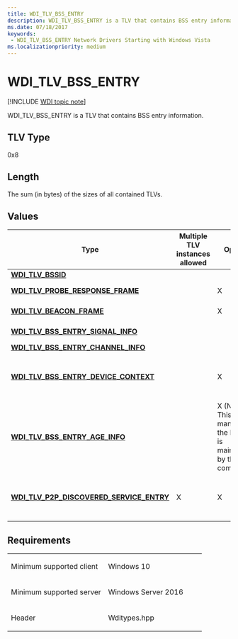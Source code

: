 ```yaml
---
title: WDI_TLV_BSS_ENTRY
description: WDI_TLV_BSS_ENTRY is a TLV that contains BSS entry information.
ms.date: 07/18/2017
keywords:
 - WDI_TLV_BSS_ENTRY Network Drivers Starting with Windows Vista
ms.localizationpriority: medium
---
```


# WDI\_TLV\_BSS\_ENTRY

[!INCLUDE [WDI topic note](../includes/wdi-version-warning.md)]


WDI\_TLV\_BSS\_ENTRY is a TLV that contains BSS entry information.

## TLV Type


0x8

## Length


The sum (in bytes) of the sizes of all contained TLVs.

## Values


| Type                                                                                      | Multiple TLV instances allowed | Optional                                                                            | Description                                                                                                                                                                                                                                                       |
|-------------------------------------------------------------------------------------------|--------------------------------|-------------------------------------------------------------------------------------|-------------------------------------------------------------------------------------------------------------------------------------------------------------------------------------------------------------------------------------------------------------------|
| [**WDI\_TLV\_BSSID**](wdi-tlv-bssid.md)                                                  |                                |                                                                                     | The BSSID of the BSS.                                                                                                                                                                                                                                             |
| [**WDI\_TLV\_PROBE\_RESPONSE\_FRAME**](wdi-tlv-probe-response-frame.md)                  |                                | X                                                                                   | The probe response frame. If no probe response frame has been received, this is empty.                                                                                                                                                                            |
| [**WDI\_TLV\_BEACON\_FRAME**](wdi-tlv-beacon-frame.md)                                   |                                | X                                                                                   | The beacon frame. If no beacon has been received, this is empty.                                                                                                                                                                                                  |
| [**WDI\_TLV\_BSS\_ENTRY\_SIGNAL\_INFO**](wdi-tlv-bss-entry-signal-info.md)               |                                |                                                                                     | The signal information (received signal strength and link quality) of the BSS.                                                                                                                                                                                    |
| [**WDI\_TLV\_BSS\_ENTRY\_CHANNEL\_INFO**](wdi-tlv-bss-entry-channel-info.md)             |                                |                                                                                     | The logical channel number and band ID for the BSS entry.                                                                                                                                                                                                         |
| [**WDI\_TLV\_BSS\_ENTRY\_DEVICE\_CONTEXT**](wdi-tlv-bss-entry-device-context.md)         |                                | X                                                                                   | Device context about the peer. This context is provided from the IHV component and can be used to store per-BSS entry state that the IHV component wants to maintain. To avoid lifetime management issues, the IHV component must not use pointers in this field. |
| [**WDI\_TLV\_BSS\_ENTRY\_AGE\_INFO**](wdi-tlv-bss-entry-age-info.md)                     |                                | X (Note: This TLV is mandatory if the BSS list is maintained by the IHV component.) | The age information for this BSS entry, including the timestamp of when this entry was most recently discovered.                                                                                                                                                  |
| [**WDI\_TLV\_P2P\_DISCOVERED\_SERVICE\_ENTRY**](wdi-tlv-p2p-discovered-service-entry.md) | X                              | X                                                                                   | The list of services found on the remote device, including the service information retrieved with a GAS query if the discovery request specified WDI\_P2P\_SERVICE\_DISCOVERY\_TYPE\_SERVICE\_INFORMATION as the discovery type.                                  |

 

## Requirements

<table>
<colgroup>
<col width="50%" />
<col width="50%" />
</colgroup>
<tbody>
<tr class="odd">
<td><p>Minimum supported client</p></td>
<td><p>Windows 10</p></td>
</tr>
<tr class="even">
<td><p>Minimum supported server</p></td>
<td><p>Windows Server 2016</p></td>
</tr>
<tr class="odd">
<td><p>Header</p></td>
<td>Wditypes.hpp</td>
</tr>
</tbody>
</table>

 

 




